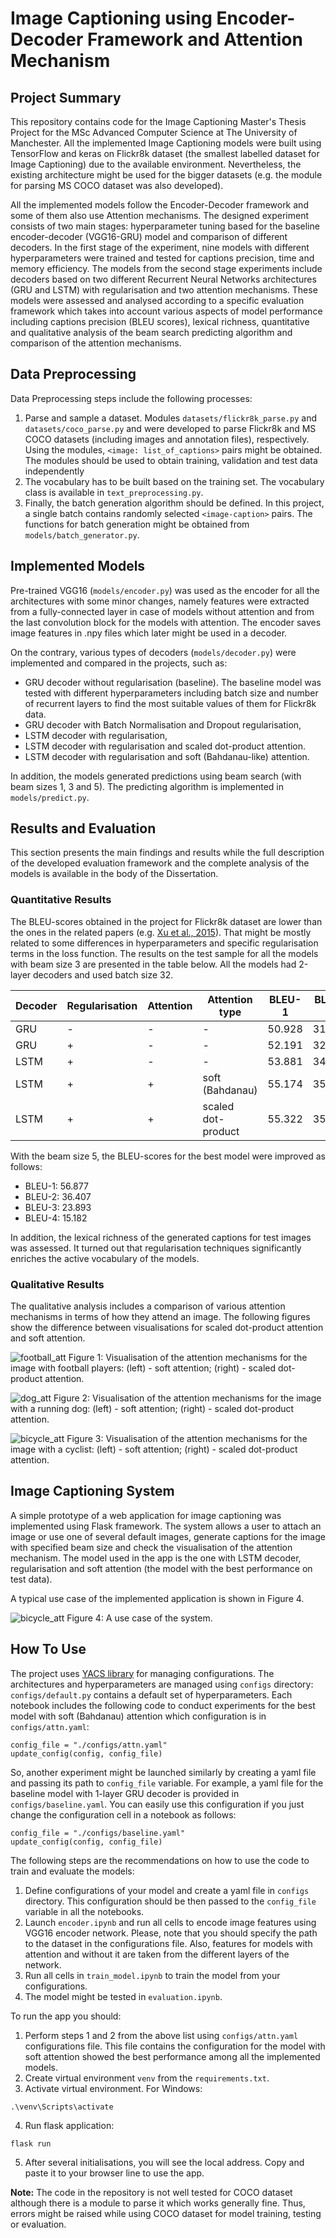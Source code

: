 # Image Captioning using Encoder-Decoder Framework and Attention Mechanism
## Project Summary
This repository contains code for the Image Captioning Master's Thesis Project for the MSc Advanced Computer Science at The University of Manchester. All the implemented Image Captioning models were built using TensorFlow and keras on Flickr8k dataset (the smallest labelled dataset for Image Captioning) due to the available environment. Nevertheless, the existing architecture might be used for the bigger datasets (e.g. the module for parsing MS COCO dataset was also developed). 

All the implemented models follow the Encoder-Decoder framework and some of them also use Attention mechanisms. The designed experiment consists of two main stages: hyperparameter tuning based for the baseline encoder-decoder (VGG16-GRU) model and comparison of different decoders. In the first stage of the experiment, nine models with different hyperparameters were trained and tested for captions precision, time and memory efficiency. The models from the second stage experiments include decoders based on two different Recurrent Neural Networks architectures (GRU and LSTM) with regularisation and two attention mechanisms. These models were assessed and analysed according to a specific evaluation framework which takes into account various aspects of model performance including captions precision (BLEU scores), lexical richness, quantitative and qualitative analysis of the beam search predicting algorithm and comparison of the attention mechanisms.

## Data Preprocessing
Data Preprocessing steps include the following processes:
1. Parse and sample a dataset. Modules ```datasets/flickr8k_parse.py``` and ```datasets/coco_parse.py``` and were developed to parse Flickr8k and MS COCO datasets (including images and annotation files), respectively. Using the modules, ```<image: list_of_captions>``` pairs might be obtained. The modules should be used to obtain training, validation and test data independently 
2. The vocabulary has to be built based on the training set. The vocabulary class is available in ```text_preprocessing.py```.
3. Finally, the batch generation algorithm should be defined. In this project, a single batch contains randomly selected ```<image-caption>``` pairs. The functions for batch generation might be obtained from ```models/batch_generator.py```.

## Implemented Models
Pre-trained VGG16 (```models/encoder.py```) was used as the encoder for all the architectures with some minor changes, namely features were extracted from a fully-connected layer in case of models without attention and from the last convolution block for the models with attention. The encoder saves image features in .npy files which later might be used in a decoder.

On the contrary, various types of decoders (```models/decoder.py```) were implemented and compared in the projects, such as:
* GRU decoder without regularisation (baseline). The baseline model was tested with different hyperparameters including batch size and number of recurrent layers to find the most suitable values of them for Flickr8k data.
* GRU decoder with Batch Normalisation and Dropout regularisation,
* LSTM decoder with regularisation,
* LSTM decoder with regularisation and scaled dot-product attention.
* LSTM decoder with regularisation and soft (Bahdanau-like) attention.

In addition, the models generated predictions using beam search (with beam sizes 1, 3 and 5). The predicting algorithm is implemented in ```models/predict.py```.

## Results and Evaluation
This section presents the main findings and results while the full description of the developed evaluation framework and the complete analysis of the models is available in the body of the Dissertation.

### Quantitative Results
The BLEU-scores obtained in the project for Flickr8k dataset are lower than the ones in the related papers (e.g. [Xu et al., 2015](https://arxiv.org/pdf/1502.03044.pdf)). That might be mostly related to some differences in hyperparameters and specific regularisation terms in the loss function. The results on the test sample for all the models with beam size 3 are presented in the table below. All the models had 2-layer decoders and used batch size 32.

| Decoder | Regularisation | Attention | Attention type     | BLEU-1 | BLEU-2 | BLEU-3 | BLEU-4 |
|---------|----------------|-----------|--------------------|--------|--------|--------|--------|
| GRU     | -              | -         | -                  | 50.928 | 31.141 | 19.375 | 12.423 |
| GRU     | +              | -         | -                  | 52.191 | 32.815 | 20.66  | 12.618 |
| LSTM    | +              | -         | -                  | 53.881 | 34.339 | 21.973 | 14.05  |
| LSTM    | +              | +         | soft (Bahdanau)    | 55.174 | 35.941 | 23.557 | 15.013 |
| LSTM    | +              | +         | scaled dot-product | 55.322 | 35.757 | 22.946 | 14.32  |

With the beam size 5, the BLEU-scores for the best model were improved as follows:
* BLEU-1: 56.877
* BLEU-2: 36.407
* BLEU-3: 23.893
* BLEU-4: 15.182

In addition, the lexical richness of the generated captions for test images was assessed. It turned out that regularisation techniques significantly enriches the active vocabulary of the models.

### Qualitative Results
The qualitative analysis includes a comparison of various attention mechanisms in terms of how they attend an image. The following figures show the difference between visualisations for scaled dot-product attention and soft attention.

![football_att](/figures/football_att.png)
Figure 1: Visualisation of the attention mechanisms for the image with football players: (left) - soft attention; (right) - scaled dot-product attention.

![dog_att](/figures/brown_dog_att.png)
Figure 2: Visualisation of the attention mechanisms for the image with a running dog: (left) - soft attention; (right) - scaled dot-product attention.

![bicycle_att](/figures/bicycle_att.png)
Figure 3: Visualisation of the attention mechanisms for the image with a cyclist: (left) - soft attention; (right) - scaled dot-product attention.

## Image Captioning System
A simple prototype of a web application for image captioning was implemented using Flask framework. The system allows a user to attach an image or use one of several default images, generate captions for the image with specified beam size and check the visualisation of the attention mechanism. The model used in the app is the one with LSTM decoder, regularisation and soft attention (the model with the best performance on test data).

A typical use case of the implemented application is shown in Figure 4.

![bicycle_att](/figures/use_case1.png)
Figure 4: A use case of the system.

## How To Use
The project uses [YACS library](https://github.com/rbgirshick/yacs) for managing configurations. The architectures and hyperparameters are managed using ```configs``` directory: ```configs/default.py``` contains a default set of hyperparameters. Each notebook includes the following code to conduct experiments for the best model with soft (Bahdanau) attention which configuration is in ```configs/attn.yaml```:
```
config_file = "./configs/attn.yaml"
update_config(config, config_file)
```
So, another experiment might be launched similarly by creating a yaml file and passing its path to ```config_file``` variable. For example, a yaml file for the baseline model with 1-layer GRU decoder is provided in ```configs/baseline.yaml```. You can easily use this configuration if you just change the configuration cell in a notebook as follows:
```
config_file = "./configs/baseline.yaml"
update_config(config, config_file)
```

The following steps are the recommendations on how to use the code to train and evaluate the models:
1. Define configurations of your model and create a yaml file in ```configs``` directory. This configuration should be then passed to the ```config_file``` variable in all the notebooks.
2. Launch ```encoder.ipynb``` and run all cells to encode image features using VGG16 encoder network. Please, note that you should specify the path to the dataset in the configurations file. Also, features for models with attention and without it are taken from the different layers of the network.
3. Run all cells in ```train_model.ipynb``` to train the model from your configurations.
4. The model might be tested in ```evaluation.ipynb```.

To run the app you should:
1. Perform steps 1 and 2 from the above list using ```configs/attn.yaml``` configurations file. This file contains the configuration for the model with soft attention showed the best performance among all the implemented models. 
2. Create virtual environment ```venv``` from the ```requirements.txt```.
3. Activate virtual environment. For Windows:
```
.\venv\Scripts\activate
```
4. Run flask application:
```
flask run
```
5. After several initialisations, you will see the local address. Copy and paste it to your browser line to use the app.

**Note:** The code in the repository is not well tested for COCO dataset although there is a module to parse it which works generally fine. Thus, errors might be raised while using COCO dataset for model training, testing or evaluation.
